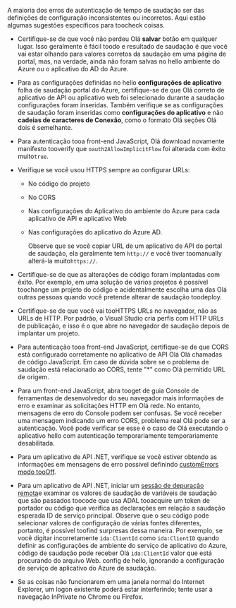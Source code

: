A maioria dos erros de autenticação de tempo de saudação ser das definições de configuração inconsistentes ou incorretos. Aqui estão algumas sugestões específicos para toocheck coisas.

* Certifique-se de que você não perdeu Olá **salvar** botão em qualquer lugar. Isso geralmente é fácil toodo e resultado de saudação é que você vai estar olhando para valores corretos da saudação em uma página de portal, mas, na verdade, ainda não foram salvas no hello ambiente do Azure ou o aplicativo do AD do Azure.
* Para as configurações definidas no hello **configurações de aplicativo** folha de saudação portal do Azure, certifique-se de que Olá correto de aplicativo de API ou aplicativo web foi selecionado durante a saudação configurações foram inseridas.  Também verifique se as configurações de saudação foram inseridas como **configurações do aplicativo** e não **cadeias de caracteres de Conexão**, como o formato Olá seções Olá dois é semelhante.
* Para autenticação tooa front-end JavaScript, Olá download novamente manifesto tooverify que `oauth2AllowImplicitFlow` foi alterada com êxito muito`true`.
* Verifique se você usou HTTPS sempre ao configurar URLs:
  
  * No código do projeto
  * No CORS
  * Nas configurações do Aplicativo do ambiente do Azure para cada aplicativo de API e aplicativo Web
  * Nas configurações do aplicativo do Azure AD.
    
    Observe que se você copiar URL de um aplicativo de API do portal de saudação, ela geralmente tem `http://` e você tiver toomanually alterá-la muito`https://`.
* Certifique-se de que as alterações de código foram implantadas com êxito. Por exemplo, em uma solução de vários projetos é possível toochange um projeto do código e acidentalmente escolha uma das Olá outras pessoas quando você pretende alterar de saudação toodeploy.
* Certifique-se de que você vai tooHTTPS URLs no navegador, não as URLs de HTTP. Por padrão, o Visual Studio cria perfis com HTTP URLs de publicação, e isso é o que abre no navegador de saudação depois de implantar um projeto.
* Para autenticação tooa front-end JavaScript, certifique-se de que CORS está configurado corretamente no aplicativo de API Olá Olá chamadas de código JavaScript. Em caso de dúvida sobre se o problema de saudação está relacionado ao CORS, tente "*" como Olá permitido URL de origem. 
* Para um front-end JavaScript, abra tooget de guia Console de ferramentas de desenvolvedor do seu navegador mais informações de erro e examinar as solicitações HTTP em Olá rede. No entanto, mensagens de erro do Console podem ser confusas. Se você receber uma mensagem indicando um erro CORS, problema real Olá pode ser a autenticação. Você pode verificar se esse é o caso de Olá executando o aplicativo hello com autenticação temporariamente temporariamente desabilitada.
* Para um aplicativo de API .NET, verifique se você estiver obtendo as informações em mensagens de erro possível definindo [customErrors modo tooOff](../articles/app-service-web/web-sites-dotnet-troubleshoot-visual-studio.md#remoteview).
* Para um aplicativo de API .NET, iniciar um [sessão de depuração remota](../articles/app-service-web/web-sites-dotnet-troubleshoot-visual-studio.md#remotedebug)e examinar os valores de saudação de variáveis de saudação que são passados toocode que usa ADAL tooacquire um token de portador ou código que verifica as declarações em relação a saudação esperada ID de serviço principal. Observe que o seu código pode selecionar valores de configuração de várias fontes diferentes, portanto, é possível toofind surpresas dessa maneira. Por exemplo, se você digitar incorretamente `ida:ClientId` como `ida:ClientID` quando definir as configurações de ambiente do serviço de aplicativo do Azure, código de saudação pode receber Olá `ida:ClientId` valor que está procurando do arquivo Web. config de hello, ignorando a configuração de serviço de aplicativo do Azure de saudação. 
* Se as coisas não funcionarem em uma janela normal do Internet Explorer, um logon existente poderá estar interferindo; tente usar a navegação InPrivate no Chrome ou Firefox.

